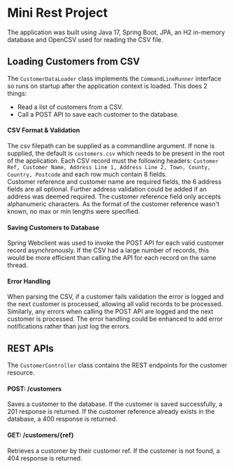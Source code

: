 # Mini Rest Project 
The application was built using Java 17, Spring Boot, JPA, an H2 in-memory database and OpenCSV used for reading the CSV file.

## Loading Customers from CSV
The `CustomerDataLoader` class implements the `CommandLineRunner` interface so runs on startup after the application context is loaded. 
This does 2 things:
* Read a list of customers from a CSV.
* Call a POST API to save each customer to the database.

#### CSV Format & Validation
The csv filepath can be supplied as a commandline argument. If none is supplied, the
default is `customers.csv` which needs to be present in the root of the application.
Each CSV record must the following headers: `Customer Ref, Customer Name, Address Line 1, Address Line 2, Town, County, Country, Postcode` and each row much contain 8 fields.    
Customer reference and customer name are required fields, the 6 address fields are all optional. Further address validation could be added if an address was deemed required.
The customer reference field only accepts alphanumeric characters. As the format of the customer reference wasn't known, no max or min lengths were specified. 

#### Saving Customers to Database 
Spring Webclient was used to invoke the POST API for each valid customer record asynchronously. If the CSV had a large number of records, this would be more efficient than calling the API for each record on the same thread.

#### Error Handling
When parsing the CSV, if a customer fails validation the error is logged and the next customer is processed, allowing all valid records to be processed.
Similarly, any errors when calling the POST API are logged and the next customer is processed.
The error handling could be enhanced to add error notifications rather than just log the errors.

## REST APIs
The `CustomerController` class contains the REST endpoints for the customer resource.
#### POST: /customers
Saves a customer to the database. If the customer is saved successfully, a 201 response is returned.
If the customer reference already exists in the database, a 400 response is returned.
#### GET: /customers/{ref}    
Retrieves a customer by their customer ref. If the customer is not found, a 404 response is returned.


